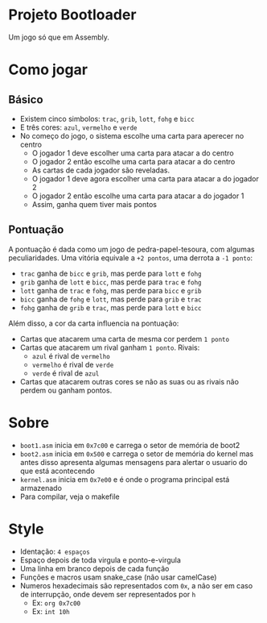 # Projeto Bootloader
Um jogo só que em Assembly.

# Como jogar

## Básico
- Existem cinco simbolos: `trac`, `grib`, `lott`, `fohg` e `bicc`
- E três cores: `azul`, `vermelho` e `verde`
- No começo do jogo, o sistema escolhe uma carta para aperecer no centro
	- O jogador 1 deve escolher uma carta para atacar a do centro
	- O jogador 2 então escolhe uma carta para atacar a do centro
	- As cartas de cada jogador são reveladas.
	- O jogador 1 deve agora escolher uma carta para atacar a do jogador 2
	- O jogador 2 então escolhe uma carta para atacar a do jogador 1
	- Assim, ganha quem tiver mais pontos

## Pontuação
A pontuação é dada como um jogo de pedra-papel-tesoura, com algumas peculiaridades. Uma vitória equivale a `+2 pontos`, uma derrota a `-1 ponto`:
- `trac` ganha de `bicc` e `grib`, mas perde para `lott` e `fohg`
- `grib` ganha de `lott` e `bicc`, mas perde para `trac` e `fohg`
- `lott` ganha de `trac` e `fohg`, mas perde para `bicc` e `grib`
- `bicc` ganha de `fohg` e `lott`, mas perde para `grib` e `trac`
- `fohg` ganha de `grib` e `trac`, mas perde para `lott` e `bicc`

Além disso, a cor da carta influencia na pontuação:
- Cartas que atacarem uma carta de mesma cor perdem `1 ponto`
- Cartas que atacarem um rival ganham `1 ponto`. Rivais:
	- `azul` é rival de `vermelho`
	- `vermelho` é rival de `verde`
	- `verde` é rival de `azul`
- Cartas que atacarem outras cores se não as suas ou as rivais não perdem ou ganham pontos.

# Sobre
- `boot1.asm` inicia em `0x7c00` e carrega o setor de memória de boot2
- `boot2.asm` inicia em `0x500` e carrega o setor de memória do kernel mas antes disso apresenta algumas mensagens para alertar o usuario do que está acontecendo
- `kernel.asm` inicia em `0x7e00` e é onde o programa principal está armazenado
- Para compilar, veja o makefile

# Style
- Identação: `4 espaços`
- Espaço depois de toda virgula e ponto-e-virgula
- Uma linha em branco depois de cada função
- Funções e macros usam snake_case (não usar camelCase)
- Numeros hexadecimais são representados com `0x`, a não ser em caso de interrupção, onde devem ser representados por `h`
    - Ex: `org 0x7c00`
    - Ex: `int 10h`